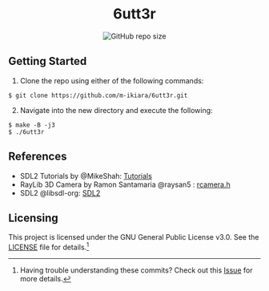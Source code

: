 <div align="center">
    <h1>6utt3r</h1>
    <img alt="GitHub repo size" src="https://img.shields.io/github/repo-size/m-ikiara/6utt3r?style=plastic&color=red" />
</div>

## Getting Started

1. Clone the repo using either of the following commands:

```console
$ git clone https://github.com/m-ikiara/6utt3r.git
```

2. Navigate into the new directory and execute the following:

```console
$ make -B -j3
$ ./6utt3r
```
## References

- SDL2 Tutorials by @MikeShah: [Tutorials](https://github.com/MikeShah/SDL2_Tutorials)
- RayLib 3D Camera by Ramon Santamaria @raysan5 : [rcamera.h](https://github.com/raysan5/raylib/blob/master/src/rcamera.h)
- SDL2 @libsdl-org: [SDL2](https://github.com/libsdl-org/SDL)

## Licensing

This project is licensed under the GNU General Public License v3.0. See the [LICENSE](./LICENSE) file for details.[^1]

[^1]: Having trouble understanding these commits? Check out this [Issue](https://github.com/m-ikiara/m-ikiara.github.io/issues/1) for more details.
